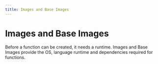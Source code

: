 ```yaml
---
title: Images and Base Images
---
```


# Images and Base Images

Before a function can be created, it needs a runtime.  Images and Base Images provide the OS, language runtime and
dependencies required for functions.
